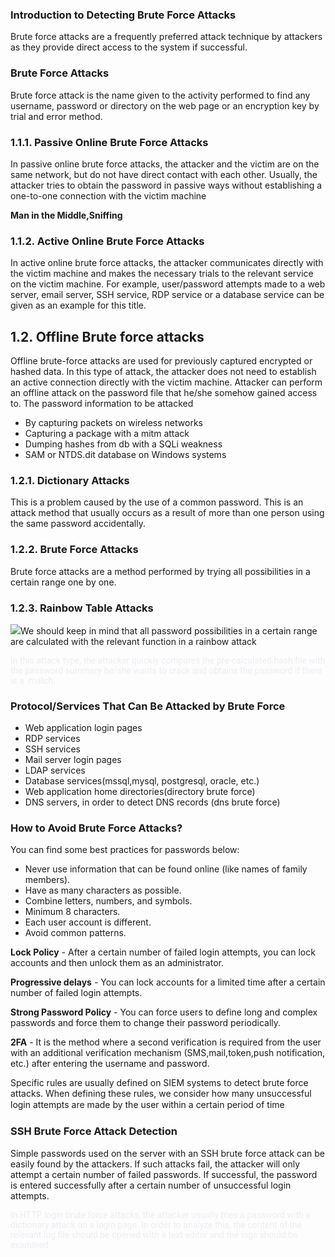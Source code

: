 ### **Introduction to Detecting Brute Force Attacks**

Brute force attacks are a frequently preferred attack technique by attackers as they provide direct access to the system if successful.

### **Brute Force Attacks**

Brute force attack is the name given to the activity performed to find any username, password or directory on the web page or an encryption key by trial and error method. 

### **1.1.1. Passive Online Brute Force Attacks**

In passive online brute force attacks, the attacker and the victim are on the same network, but do not have direct contact with each other. Usually, the attacker tries to obtain the password in passive ways without establishing a one-to-one connection with the victim machine

**Man in the Middle,Sniffing**

### **1.1.2. Active Online Brute Force Attacks**

In active online brute force attacks, the attacker communicates directly with the victim machine and makes the necessary trials to the relevant service on the victim machine. For example, user/password attempts made to a web server, email server, SSH service, RDP service or a database service can be given as an example for this title.

## **1.2. Offline Brute force attacks**

Offline brute-force attacks are used for previously captured encrypted or hashed data. In this type of attack, the attacker does not need to establish an active connection directly with the victim machine. Attacker can perform an offline attack on the password file that he/she somehow gained access to. The password information to be attacked 

- By capturing packets on wireless networks
- Capturing a package with a mitm attack
- Dumping hashes from db with a SQLi weakness
- SAM or NTDS.dit database on Windows systems

### **1.2.1. Dictionary Attacks**

This is a problem caused by the use of a common password. This is an attack method that usually occurs as a result of more than one person using the same password accidentally.

### **1.2.2. Brute Force Attacks**

Brute force attacks are a method performed by trying all possibilities in a certain range one by one.

### **1.2.3. Rainbow Table Attacks**

![](https://ld-images-2.s3.us-east-2.amazonaws.com/Detecting+Brute+Force+Attacks/images/image-1024x576.jpeg)We should keep in mind that all password possibilities in a certain range are calculated with the relevant function in a rainbow attack

<span style="font-family: Roboto, Nunito, -apple-system, BlinkMacSystemFont, Segoe UI, Oxygen, Ubuntu, Cantarell, Fira Sans, Droid Sans, Helvetica Neue, sans-serif; color: rgb(235, 237, 242)">In this attack type, the attacker quickly compares the pre-calculated hash file with the password summary he/she wants to crack and obtains the password if there is a  match.</span>

### **Protocol/Services That Can Be Attacked by Brute Force**

- Web application login pages
- RDP services
- SSH services
- Mail server login pages
- LDAP services
- Database services(mssql,mysql, postgresql, oracle, etc.)
- Web application home directories(directory brute force)
- DNS servers, in order to detect DNS records (dns brute force)

### **How to Avoid Brute Force Attacks?**

You can find some best practices for passwords below:

- Never use information that can be found online (like names of family members).
- Have as many characters as possible.
- Combine letters, numbers, and symbols.
- Minimum 8 characters.
- Each user account is different.
- Avoid common patterns.

**Lock Policy** - After a certain number of failed login attempts, you can lock accounts and then unlock them as an administrator.

**Progressive delays** - You can lock accounts for a limited time after a certain number of failed login attempts. 

**Strong Password Policy** - You can force users to define long and complex passwords and force them to change their password periodically.

**2FA** - It is the method where a second verification is required from the user with an additional verification mechanism (SMS,mail,token,push notification, etc.) after entering the username and password.

Specific rules are usually defined on SIEM systems to detect brute force attacks. When defining these rules, we consider how many unsuccessful login attempts are made by the user within a certain period of time<span style="font-family: Roboto, Nunito, -apple-system, BlinkMacSystemFont, Segoe UI, Oxygen, Ubuntu, Cantarell, Fira Sans, Droid Sans, Helvetica Neue, sans-serif; color: rgb(235, 237, 242); font-size: 16px">.</span>

### **SSH Brute Force Attack Detection** 

Simple passwords used on the server with an SSH brute force attack can be easily found by the attackers. If such attacks fail, the attacker will only attempt a certain number of failed passwords. If successful, the password is entered successfully after a certain number of unsuccessful login attempts.

<span style="font-family: Roboto, Nunito, -apple-system, BlinkMacSystemFont, Segoe UI, Oxygen, Ubuntu, Cantarell, Fira Sans, Droid Sans, Helvetica Neue, sans-serif; color: rgb(235, 237, 242)">In HTTP login brute force attacks, the attacker usually tries a password with a dictionary attack on a login page. In order to analyze this, the content of the relevant log file should be opened with a text editor and the logs should be examined. </span>